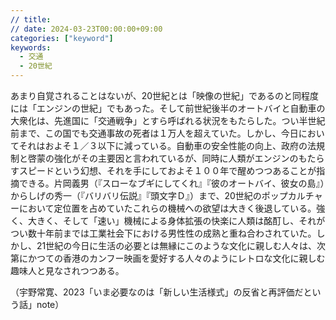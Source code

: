 ```yaml
---
// title: 
// date: 2024-03-23T00:00:00+09:00
categories: ["keyword"]
keywords:
  - 交通
  - 20世紀
---
```

あまり自覚されることはないが、20世紀とは「映像の世紀」であるのと同程度には「エンジンの世紀」でもあった。そして前世紀後半のオートバイと自動車の大衆化は、先進国に「交通戦争」とすら呼ばれる状況をもたらした。つい半世紀前まで、この国でも交通事故の死者は１万人を超えていた。しかし、今日においてそれはおよそ１／３以下に減っている。自動車の安全性能の向上、政府の法規制と啓蒙の強化がその主要因と言われているが、同時に人類がエンジンのもたらすスピードという幻想、それを手にしておよそ１００年で醒めつつあることが指摘できる。片岡義男（『スローなブギにしてくれ』『彼のオートバイ、彼女の島』）からしげの秀一（『バリバリ伝説』『頭文字Ｄ』）まで、20世紀のポップカルチャーにおいて定位置を占めていたこれらの機械への欲望は大きく後退している。強く、大きく、そして「速い」機械による身体拡張の快楽に人類は酩酊し、それがつい数十年前までは工業社会下における男性性の成熟と重ね合わされていた。しかし、21世紀の今日に生活の必要とは無縁にこのような文化に親しむ人々は、次第にかつての香港のカンフー映画を愛好する人々のようにレトロな文化に親しむ趣味人と見なされつつある。

（宇野常寛、2023「いま必要なのは「新しい生活様式」の反省と再評価だという話」note）